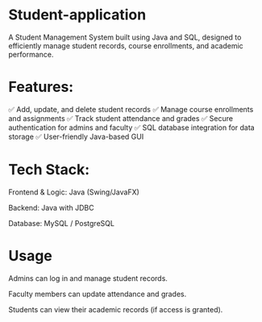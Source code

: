 # Student-application
A Student Management System built using Java and SQL, designed to efficiently manage student records, course enrollments, and academic performance.

# Features:
✅ Add, update, and delete student records
✅ Manage course enrollments and assignments
✅ Track student attendance and grades
✅ Secure authentication for admins and faculty
✅ SQL database integration for data storage
✅ User-friendly Java-based GUI

# Tech Stack:
Frontend & Logic: Java (Swing/JavaFX)

Backend: Java with JDBC

Database: MySQL / PostgreSQL

# Usage
Admins can log in and manage student records.

Faculty members can update attendance and grades.

Students can view their academic records (if access is granted).
